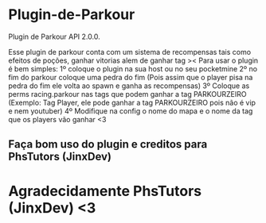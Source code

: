 # Plugin-de-Parkour
Plugin de Parkour API 2.0.0.

Esse plugin de parkour conta com um sistema de recompensas tais como efeitos de poções, ganhar vitorias alem de ganhar tag ><
Para usar o plugin é bem simples:
1º coloque o plugin na sua host ou no seu pocketmine
2º no fim do parkour coloque uma pedra do fim (Pois assim que o player pisa na pedra do fim ele volta ao spawn e ganha as recompensas)
3º Coloque as perms racing.parkour nas tags que podem ganhar a tag PARKOURZEIRO (Exemplo: Tag Player, ele pode ganhar a tag PARKOURZEIRO pois não é vip e nem youtuber)
4º Modifique na config o nome do mapa e o nome da tag que os players vão ganhar <3


## Faça bom uso do plugin e creditos para PhsTutors (JinxDev)

# Agradecidamente PhsTutors (JinxDev) <3

